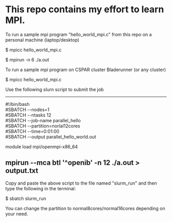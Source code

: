 # This repo contains my effort to learn MPI.

To run a sample mpi program "hello_world_mpi.c" from this repo on a personal machine (laptop/desktop) <br/>

$ mpicc hello_world_mpi.c <br/>

$ mpirun -n 6 ./a.out

To run a sample mpi program on CSPAR cluster Bladerunner (or any cluster) <br/>

$ mpicc hello_world_mpi.c <br/>

Use the following slurn script to submit the job <br/>

------------------------------------------------------
#!/bin/bash                                                                     
#SBATCH --nodes=1                                                               
#SBATCH --ntasks 12                                                             
#SBATCH --job-name parallel_hello                                               
#SBATCH --partition=norlal12cores                                               
#SBATCH --time=0:01:00                                                          
#SBATCH --output parallel_hello_world.out                                       

module load mpi/openmpi-x86_64

mpirun --mca btl '^openib' -n 12 ./a.out > output.txt
-----------------------------------------------------
Copy and paste the above script to the file named "slurm_run" and then type the following in the terminal:

$ sbatch slurm_run

You can change the partition to normal8cores/normal16cores depending on your need.